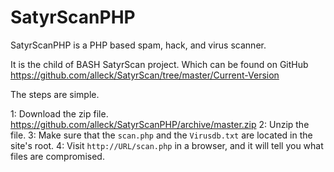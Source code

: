 SatyrScanPHP
============
SatyrScanPHP is a PHP based spam, hack, and virus scanner.

It is the child of BASH SatyrScan project. Which can be found on GitHub https://github.com/alleck/SatyrScan/tree/master/Current-Version

The steps are simple.

1: Download the zip file. https://github.com/alleck/SatyrScanPHP/archive/master.zip
2: Unzip the file.
3: Make sure that the <code>scan.php</code> and the <code>Virusdb.txt</code> are located in the site's root.
4: Visit <code>http://URL/scan.php</code> in a browser, and it will tell you what files are compromised.